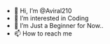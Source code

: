 - 👋 Hi, I’m @Aviral210
- 👀 I’m interested in Coding
- 🌱 I’m Just a Beginner for Now..
- 📫 How to reach me 

<!---
Aviral210/Aviral210 is a ✨ special ✨ repository because its `README.md` (this file) appears on your GitHub profile.
You can click the Preview link to take a look at your changes.
--->
